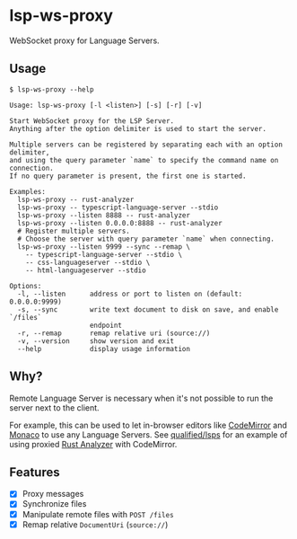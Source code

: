 # lsp-ws-proxy

WebSocket proxy for Language Servers.

## Usage

```
$ lsp-ws-proxy --help

Usage: lsp-ws-proxy [-l <listen>] [-s] [-r] [-v]

Start WebSocket proxy for the LSP Server.
Anything after the option delimiter is used to start the server.

Multiple servers can be registered by separating each with an option delimiter,
and using the query parameter `name` to specify the command name on connection.
If no query parameter is present, the first one is started.

Examples:
  lsp-ws-proxy -- rust-analyzer
  lsp-ws-proxy -- typescript-language-server --stdio
  lsp-ws-proxy --listen 8888 -- rust-analyzer
  lsp-ws-proxy --listen 0.0.0.0:8888 -- rust-analyzer
  # Register multiple servers.
  # Choose the server with query parameter `name` when connecting.
  lsp-ws-proxy --listen 9999 --sync --remap \
    -- typescript-language-server --stdio \
    -- css-languageserver --stdio \
    -- html-languageserver --stdio

Options:
  -l, --listen      address or port to listen on (default: 0.0.0.0:9999)
  -s, --sync        write text document to disk on save, and enable `/files`
                    endpoint
  -r, --remap       remap relative uri (source://)
  -v, --version     show version and exit
  --help            display usage information
```

## Why?

Remote Language Server is necessary when it's not possible to run the server next to the client.

For example, this can be used to let in-browser editors like [CodeMirror][codemirror] and [Monaco][monaco] to use any Language Servers.
See [qualified/lsps] for an example of using proxied [Rust Analyzer][rust-analyzer] with CodeMirror.

## Features

- [x] Proxy messages
- [x] Synchronize files
- [x] Manipulate remote files with `POST /files`
- [x] Remap relative `DocumentUri` (`source://`)

[codemirror]: https://codemirror.net/
[monaco]: https://microsoft.github.io/monaco-editor/
[qualified/lsps]: https://github.com/qualified/lsps
[rust-analyzer]: https://github.com/rust-analyzer/rust-analyzer
